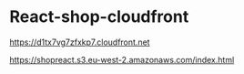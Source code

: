 # React-shop-cloudfront

https://d1tx7vg7zfxkp7.cloudfront.net

https://shopreact.s3.eu-west-2.amazonaws.com/index.html


